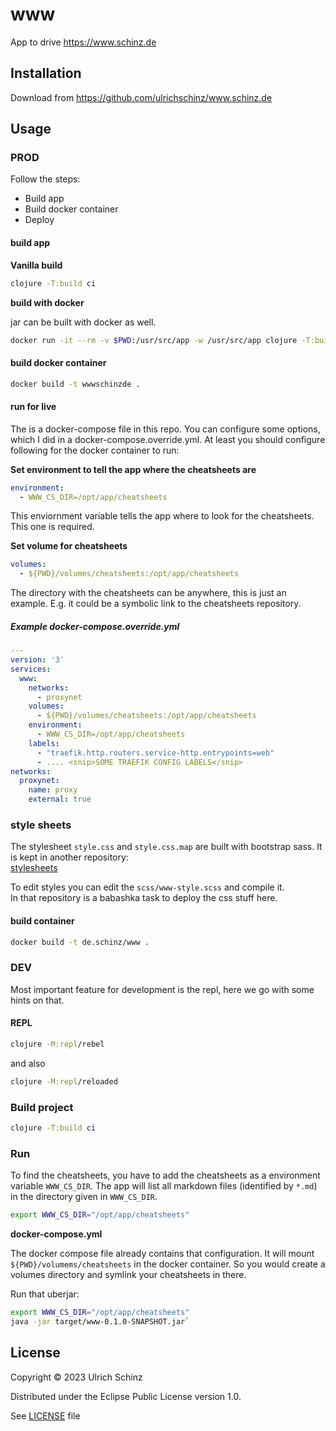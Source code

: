 # www

App to drive https://www.schinz.de

## Installation

Download from https://github.com/ulrichschinz/www.schinz.de

## Usage

### PROD

Follow the steps:  
* Build app
* Build docker container
* Deploy

#### build app
**Vanilla build**

```bash
clojure -T:build ci
```

**build with docker**

jar can be built with docker as well.  

```bash
docker run -it --rm -v $PWD:/usr/src/app -w /usr/src/app clojure -T:build ci
```

#### build docker container

```bash
docker build -t wwwschinzde .
```

#### run for live

The is a docker-compose file in this repo. You can configure some options, which I did in a docker-compose.override.yml. At least you should configure following for the docker container to run:  

**Set environment to tell the app where the cheatsheets are**  

```yaml
environment:
  - WWW_CS_DIR=/opt/app/cheatsheets
```

This enviornment variable tells the app where to look for the cheatsheets. This one is required.  

**Set volume for cheatsheets**  

```yaml
volumes:
  - ${PWD}/volumes/cheatsheets:/opt/app/cheatsheets
```

The directory with the cheatsheets can be anywhere, this is just an example. E.g. it could be a symbolic link to the cheatsheets repository.  

##### Example docker-compose.override.yml

```yaml
---
version: '3'
services:
  www:
    networks:
      - proxynet
    volumes:
      - ${PWD}/volumes/cheatsheets:/opt/app/cheatsheets
    environment:
      - WWW_CS_DIR=/opt/app/cheatsheets
    labels:
      - "traefik.http.routers.service-http.entrypoints=web"
      - .... <snip>SOME TRAEFIK CONFIG LABELS</snip>
networks:
  proxynet:
    name: proxy
    external: true
```

### style sheets

The stylesheet `style.css` and `style.css.map` are built with bootstrap sass. It is kept in another repository:  
[stylesheets](https://github.com/ulrichschinz/stylesheets)

To edit styles you can edit the `scss/www-style.scss` and compile it.  
In that repository is a babashka task to deploy the css stuff here.  


#### build container

```bash
docker build -t de.schinz/www .
```

### DEV

Most important feature for development is the repl, here we go with some hints on that.  

#### REPL

```bash
clojure -M:repl/rebel
````

and also

```bash
clojure -M:repl/reloaded
```

### Build project

```bash
clojure -T:build ci
```


### Run

To find the cheatsheets, you have to add the cheatsheets as a environment variable `WWW_CS_DIR`. The app will list all markdown files (identified by `*.md`) in the directory given in `WWW_CS_DIR`.  

```bash
export WWW_CS_DIR="/opt/app/cheatsheets"
```

**docker-compose.yml**

The docker compose file already contains that configuration. It will mount `${PWD}/volumems/cheatsheets` in the docker container. So you would create a volumes directory and symlink your cheatsheets in there.  

Run that uberjar:

```bash
export WWW_CS_DIR="/opt/app/cheatsheets"
java -jar target/www-0.1.0-SNAPSHOT.jar`
```

## License

Copyright © 2023 Ulrich Schinz

Distributed under the Eclipse Public License version 1.0.

See [LICENSE](https://github.com/ulrichschinz/www.schinz.de/blob/main/LICENSE) file
